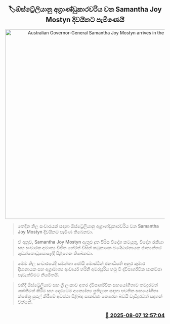 <p align='center'><b><h2 align='center' title='Australian Governor-General Samantha Joy Mostyn arrives in the island'>🏷ඕස්ට්‍රේලියානු අග්‍රාණ්ඩුකාරවරිය වන Samantha Joy Mostyn දිවයිනට පැමිණෙයි</h2></b></p>
<p align='center'><img src='https://helakuru.sgp1.cdn.digitaloceanspaces.com/esana/images/lib/samantha-srilanka-aus.jpg' width='600' alt='Australian Governor-General Samantha Joy Mostyn arrives in the island'></p>

> තෙදින නිල සංචාරයක් සඳහා ඕස්ට්‍රේලියානු අග්‍රාණ්ඩුකාරවරිය වන Samantha Joy Mostyn දිවයිනට පැමිණ තිබෙනවා.

> ඒ අනුව, Samantha Joy Mostyn ඇතුළු දූත පිරිස විදේශ කටයුතු, විදේශ රැකියා සහ සංචාරක අමාත්‍ය විජිත හේරත් විසින් කටුනායක බණ්ඩාරනායක ජාත්‍යන්තර ගුවන්තොටුපොළේදී පිළිගෙන තිබෙනවා.

> මෙම නිල සංචාරයේදී සමන්තා ජෝයි මොස්ටින් ජනාධිපති අනුර කුමාර දිසානායක සහ අග්‍රාමාත්‍ය ආචාර්ය හරිනි අමරසූරිය හමු වී ද්විපාර්ශ්වික සාකච්ඡා පැවැත්වීමට නියමිතයි.

> එහිදී ඕස්ට්‍රේලියාව සහ ශ්‍රී ලංකාව අතර ද්විපාර්ශ්වික සහයෝගීතාව තවදුරටත් ශක්තිමත් කිරීම සහ දෙරටේම අන්‍යෝන්‍ය ප්‍රතිලාභ සඳහා පවතින සහයෝගීතා ක්ෂේත්‍ර පුළුල් කිරීමේ අවස්ථා පිළිබඳ සාකච්ඡා කෙරෙන බවයි වැඩිදුරටත් සඳහන් වන්නේ.



<h3 align='right'><a href='https://www.helakuru.lk/esana/p/112524/'>📅 2025-08-07 12:57:04</a></h3>
